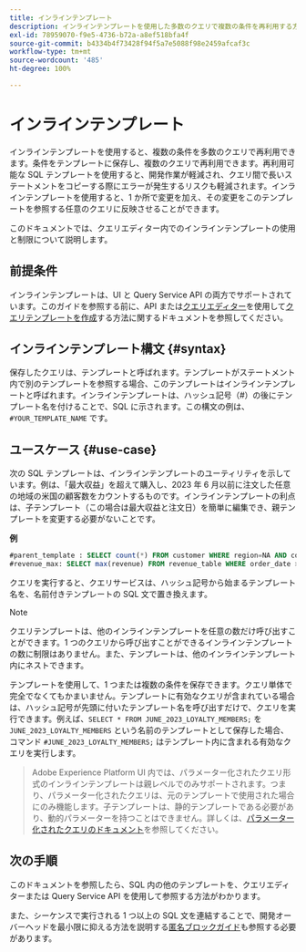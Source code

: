 ```yaml
---
title: インラインテンプレート
description: インラインテンプレートを使用した多数のクエリで複数の条件を再利用する方法を説明します。
exl-id: 78959070-f9e5-4736-b72a-a8ef518bfa4f
source-git-commit: b4334b4f73428f94f5a7e5088f98e2459afcaf3c
workflow-type: tm+mt
source-wordcount: '485'
ht-degree: 100%

---
```


# インラインテンプレート

インラインテンプレートを使用すると、複数の条件を多数のクエリで再利用できます。条件をテンプレートに保存し、複数のクエリで再利用できます。再利用可能な SQL テンプレートを使用すると、開発作業が軽減され、クエリ間で長いステートメントをコピーする際にエラーが発生するリスクも軽減されます。インラインテンプレートを使用すると、1 か所で変更を加え、その変更をこのテンプレートを参照する任意のクエリに反映させることができます。

このドキュメントでは、クエリエディター内でのインラインテンプレートの使用と制限について説明します。

## 前提条件

インラインテンプレートは、UI と Query Service API の両方でサポートされています。このガイドを参照する前に、API または[クエリエディター](../ui/user-guide.md#query-authoring)を使用して[クエリテンプレートを作成](../api/query-templates.md#create-a-query-template)する方法に関するドキュメントを参照してください。

## インラインテンプレート構文 {#syntax}

保存したクエリは、テンプレートと呼ばれます。テンプレートがステートメント内で別のテンプレートを参照する場合、このテンプレートはインラインテンプレートと呼ばれます。インラインテンプレートは、ハッシュ記号（#）の後にテンプレート名を付けることで、SQL に示されます。この構文の例は、`#YOUR_TEMPLATE_NAME` です。

## ユースケース {#use-case}

次の SQL テンプレートは、インラインテンプレートのユーティリティを示しています。例は、「最大収益」を超えて購入し、2023 年 6 月以前に注文した任意の地域の米国の顧客数をカウントするものです。インラインテンプレートの利点は、子テンプレート（この場合は最大収益と注文日）を簡単に編集でき、親テンプレートを変更する必要がないことです。

**例**

```sql
#parent_template : SELECT count(*) FROM customer WHERE region=NA AND country=US AND revenue > #revenue_max
#revenue_max: SELECT max(revenue) FROM revenue_table WHERE order_date > '01-06-2023'
```

クエリを実行すると、クエリサービスは、ハッシュ記号から始まるテンプレート名を、名前付きテンプレートの SQL 文で置き換えます。

>[!NOTE]
>
>クエリテンプレートは、他のインラインテンプレートを任意の数だけ呼び出すことができます。1 つのクエリから呼び出すことができるインラインテンプレートの数に制限はありません。また、テンプレートは、他のインラインテンプレート内にネストできます。

テンプレートを使用して、1 つまたは複数の条件を保存できます。クエリ単体で完全でなくてもかまいません。テンプレートに有効なクエリが含まれている場合は、ハッシュ記号が先頭に付いたテンプレート名を呼び出すだけで、クエリを実行できます。例えば、`SELECT * FROM JUNE_2023_LOYALTY_MEMBERS;` を `JUNE_2023_LOYALTY_MEMBERS` という名前のテンプレートとして保存した場合、コマンド `#JUNE_2023_LOYALTY_MEMBERS;` はテンプレート内に含まれる有効なクエリを実行します。

>
>
>Adobe Experience Platform UI 内では、パラメーター化されたクエリ形式のインラインテンプレートは親レベルでのみサポートされます。つまり、パラメーター化されたクエリは、元のテンプレートで使用された場合にのみ機能します。子テンプレートは、静的テンプレートである必要があり、動的パラメーターを持つことはできません。詳しくは、[パラメーター化されたクエリのドキュメント](../ui/parameterized-queries.md)を参照してください。

## 次の手順

このドキュメントを参照したら、SQL 内の他のテンプレートを、クエリエディターまたは Query Service API を使用して参照する方法がわかります。

また、シーケンスで実行される 1 つ以上の SQL 文を連結することで、開発オーバーヘッドを最小限に抑える方法を説明する[匿名ブロックガイド](./anonymous-block.md)も参照する必要があります。

